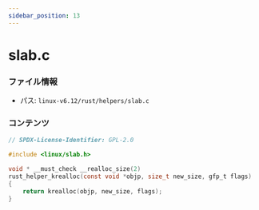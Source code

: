 ```yaml
---
sidebar_position: 13
---
```

# slab.c

### ファイル情報

- パス: `linux-v6.12/rust/helpers/slab.c`

### コンテンツ

```c
// SPDX-License-Identifier: GPL-2.0

#include <linux/slab.h>

void * __must_check __realloc_size(2)
rust_helper_krealloc(const void *objp, size_t new_size, gfp_t flags)
{
	return krealloc(objp, new_size, flags);
}

```
